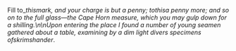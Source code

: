 Fill to_*this*_mark, and your charge is but a penny; to_*this*_a penny more; and so on to the full glass—the Cape Horn measure, which you may gulp down for a shilling.\n\nUpon entering the place I found a number of young seamen gathered about a table, examining by a dim light divers specimens of_*skrimshander*.